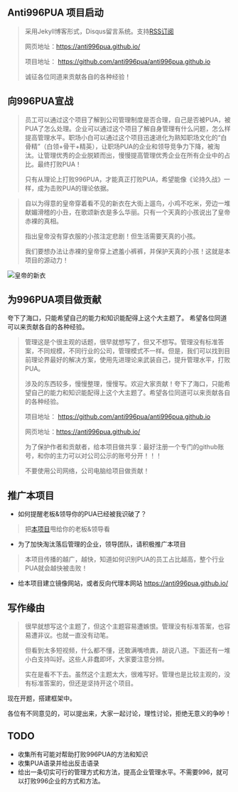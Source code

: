 ## Anti996PUA 项目启动

> 采用Jekyll博客形式，Disqus留言系统。支持[RSS订阅](https://anti996pua.github.io/feed.xml)
>
> 网页地址：<https://anti996pua.github.io/>
>
> 项目地址： <https://github.com/anti996pua/anti996pua.github.io>
>
> 诚征各位同道来贡献各自的各种经验！

## 向996PUA宣战

> 员工可以通过这个项目了解到公司管理制度是否合理，自己是否被PUA，被PUA了怎么处理。企业可以通过这个项目了解自身管理有什么问题，怎么样提高管理水平。职场小白可以通过这个项目迅速进化为熟知职场文化的“白骨精”（白领+骨干+精英），让职场PUA的企业和领导竞争力下降，被淘汰。让管理优秀的企业脱颖而出，慢慢提高管理优秀企业在所有企业中的占比。最终打败PUA！
>
> 只有从理论上打败996PUA，才能真正打败PUA，希望能像《论持久战》一样，成为击败PUA的理论依据。

> 自以为得意的皇帝穿着看不见的新衣在大街上遛鸟，小鸡不吃米，旁边一堆献媚滑稽的小丑，在歌颂新衣是多么华丽。只有一个天真的小孩说出了皇帝赤裸的真相。
>
> 指出皇帝没有穿衣服的小孩注定悲剧！但生活需要天真的小孩。
>
> 我们要想办法让赤裸的皇帝穿上遮羞小裤裤，并保护天真的小孩！这就是本项目的源动力！

![皇帝的新衣](https://raw.githubusercontent.com/anti996pua/anti996pua.github.io/main/data/pic/2021/%E7%9A%87%E5%B8%9D%E7%9A%84%E6%96%B0%E8%A1%A3.jpg)


## 为996PUA项目做贡献

夸下了海口，只能希望自己的能力和知识能配得上这个大主题了。
希望各位同道可以来贡献各自的各种经验。

> 管理这是个很主观的话题，很早就想写了，但又不想写。管理没有标准答案，不同规模，不同行业的公司，管理模式不一样。但是，我们可以找到目前理论界最好的解决方案，使用先进理论来武装自己，提升管理水平，打败PUA。
>
> 涉及的东西较多，慢慢整理，慢慢写。欢迎大家贡献！夸下了海口，只能希望自己的能力和知识能配得上这个大主题了。希望各位同道可以来贡献各自的各种经验。
>
> 项目地址： <https://github.com/anti996pua/anti996pua.github.io>
>
> 网页地址：<https://anti996pua.github.io/>
>
> 为了保护作者和贡献者，给本项目做共享：最好注册一个专门的github账号，和你的主力可以对公司公示的账号分开！！！
>
> 不要使用公司网络，公司电脑给项目做贡献！

## 推广本项目

- 如何提醒老板&领导你的PUA已经被我识破了？ 

> 把[本项目](https://anti996pua.github.io/)甩给你的老板&领导看

- 为了加快淘汰落后管理的企业，领导团队，请积极推广本项目

> 本项目传播的越广，越快，知道如何识别PUA的员工占比越高，整个行业PUA就会越快被击败！

- 给本项目建立镜像网站，或者反向代理本网站 <https://anti996pua.github.io/>

## 写作缘由

> 很早就想写这个主题了，但这个主题容易遭嫉恨。管理没有标准答案，也容易遭非议。也就一直没有动笔。
>
> 但看到太多短视频，什么都不懂，还敢满嘴喷粪，胡说八道。下面还有一堆小白支持叫好。这些人非蠢即坏，大家要注意分辨。
>
> 实在是看不下去。虽然这个主题太大，很难写好。管理也是比较主观的，没有标准答案的，但还是坚持开这个项目。

现在开题，搭建框架中。

各位有不同意见的，可以提出来，大家一起讨论，理性讨论，拒绝无意义的争吵！

## TODO

- 收集所有可能对帮助打败996PUA的方法和知识
- 收集PUA语录并给出反击语录
- 给出一条切实可行的管理方式和方法，提高企业管理水平。不需要996，就可以打败996企业的方式和方法。
